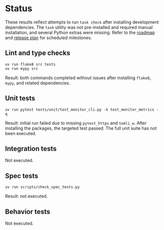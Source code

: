 # Status

These results reflect attempts to run `task check` after installing
development dependencies. The `task` utility was not pre-installed and
required manual installation, and several Python extras were missing.
Refer to the [roadmap](ROADMAP.md) and
[release plan](docs/release_plan.md) for scheduled milestones.

## Lint and type checks
```text
uv run flake8 src tests
uv run mypy src
```
Result: both commands completed without issues after installing
`flake8`, `mypy`, and related dependencies.

## Unit tests
```text
uv run pytest tests/unit/test_monitor_cli.py -k test_monitor_metrics -q
```
Result: initial run failed due to missing `pytest_httpx` and `tomli_w`.
After installing the packages, the targeted test passed. The full unit
suite has not been executed.

## Integration tests
Not executed.

## Spec tests
```text
uv run scripts/check_spec_tests.py
```
Result: not executed.

## Behavior tests
Not executed.
